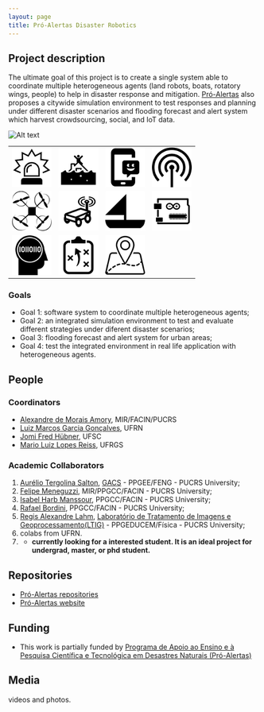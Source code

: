 ```yaml
---
layout: page
title: Pró-Alertas Disaster Robotics
---
```


## Project description

The ultimate goal of this project is to create a single system able to coordinate multiple heterogeneous agents (land robots, boats, rotatory wings, people) to help in disaster response and mitigation. [Pró-Alertas](https://disaster-robotics-proalertas.github.io/) also proposes a citywide simulation environment to test responses and planning under different disaster scenarios and flooding forecast and alert system which harvest crowdsourcing, social, and IoT data.

![Alt text](./proj1.jpg?raw=true "Project diagram")

| | | | |
| --- | --- | --- | --- |
| ![alerts](../images/icons/alert.png "generates alerts") |   ![rescue](../images/icons/rescue.png "for rescue") | ![mobile app](../images/icons/mob-app.png "mobile app") |  ![sensors](../images/icons/sensor.png "sensors") |
|![drone](../images/icons/drone.png "drone") |  ![land robot](../images/icons/land-robot.png "land robot") | ![sail boat](../images/icons/sail-boat.png "sail boat")  | ![electronics](../images/icons/electronics.png "electronics")  |
| ![AI](../images/icons/ia.png "AI") |  ![planning](../images/icons/planning.png "planning") |  ![GIS](../images/icons/geo.png "GIS app")   |  |

### Goals

 - Goal 1: software system to coordinate multiple heterogeneous agents;
 - Goal 2: an integrated simulation environment to test and evaluate different strategies under diferent disaster scenarios;
 - Goal 3: flooding forecast and alert system for urban areas;
 - Goal 4: test the integrated environment in real life application with heterogeneous agents.

## People

### Coordinators

 - [Alexandre de Morais Amory](http://lattes.cnpq.br/2609000874577720), MIR/FACIN/PUCRS
 - [Luiz Marcos Garcia Gonçalves](http://lattes.cnpq.br/1562357566810393), UFRN
 - [Jomi Fred Hübner](http://lattes.cnpq.br/0526242321357828), UFSC
 - [Mario Luiz Lopes Reiss](http://lattes.cnpq.br/3254713655194108), UFRGS

### Academic Collaborators

1. [Aurélio Tergolina Salton](http://lattes.cnpq.br/7181063742089743), [GACS](http://www.feng.pucrs.br/~gacs/) - PPGEE/FENG - PUCRS University;
2. [Felipe Meneguzzi](http://lattes.cnpq.br/5973550650941724), MIR/PPGCC/FACIN - PUCRS University;
3. [Isabel Harb Manssour](http://lattes.cnpq.br/4904489502853690), PPGCC/FACIN - PUCRS University;
4. [Rafael Bordini](http://lattes.cnpq.br/4589262718627942), PPGCC/FACIN - PUCRS University;   
5. [Regis Alexandre Lahm](http://lattes.cnpq.br/0407648694453994), [Laboratório de Tratamento de Imagens e Geoprocessamento(LTIG)](http://www.pucrs.br/ffch/lab-geo/) - PPGEDUCEM/Física - PUCRS University;
6. colabs from UFRN.
7. - **currently looking for a interested student. It is an ideal project for undergrad, master, or phd student.**

## Repositories

 - [Pró-Alertas repositories](https://github.com/disaster-robotics-proalertas)
 - [Pró-Alertas website](https://disaster-robotics-proalertas.github.io/)

## Funding

 - This work is partially funded by [Programa de Apoio ao Ensino e à Pesquisa Científica e Tecnológica em Desastres Naturais (Pró-Alertas)](http://www.capes.gov.br/bolsas/programas-especiais/pro-alertas)


## Media 

videos and photos.

